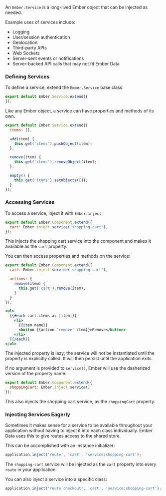 An `Ember.Service` is a long-lived Ember object that can be injected as needed.

Example uses of services include:

* Logging
* User/session authentication
* Geolocation
* Third-party APIs
* Web Sockets
* Server-sent events or notifications
* Server-backed API calls that may not fit Ember Data

### Defining Services

To define a service, extend the `Ember.Service` base class:

```app/services/shopping-cart.js
export default Ember.Service.extend({
});
```

Like any Ember object, a service can have properties and methods of its own.

```app/services/shopping-cart.js
export default Ember.Service.extend({
  items: [],

  add(item) {
    this.get('items').pushObject(item);
  },

  remove(item) {
    this.get('items').removeObject(item);
  },

  empty() {
    this.get('items').setObjects([]);
  }
});
```

### Accessing Services

To access a service, inject it with `Ember.inject`:

```app/components/cart-contents.js
export default Ember.Component.extend({
  cart: Ember.inject.service('shopping-cart'),
});
```

This injects the shopping cart service into the component and makes it available as the `cart` property.

You can then access properties and methods on the service:

```app/components/cart-contents.js
export default Ember.Component.extend({
  cart: Ember.inject.service('shopping-cart'),

  actions: {
    remove(item) {
      this.get('cart').remove(item);
    }
  }
});
```

```app/templates/components/cart-contents.hbs
<ul>
  {{#each cart.items as |item|}}
    <li>
      {{item.name}}
      <button {{action 'remove' item}}>Remove</button>
    </li>
  {{/each}}
</ul>
```

The injected property is lazy; the service will not be instantiated until the property is explicitly called. It will then persist until the application exits.

If no argument is provided to `service()`, Ember will use the dasherized version of the property name:

```app/components/cart-contents.js
export default Ember.Component.extend({
  shoppingCart: Ember.inject.service()
});
```

This also injects the shopping cart service, as the `shoppingCart` property.

### Injecting Services Eagerly

Sometimes it makes sense for a service to be available throughout your application without having to inject it into each class individually. Ember Data uses this to give routes access to the shared store.

This can be accomplished with an instance initializer:

```app/instance-initializers/shopping-cart.js
application.inject('route', 'cart', 'service:shopping-cart');
```

The `shopping-cart` service will be injected as the `cart` property into every `route` in your application.

You can also inject a service into a specific class:

```app/instance-initializers/shopping-cart.js
application.inject('route:checkout', 'cart', 'service:shopping-cart');
```
